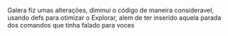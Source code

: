 Galera fiz umas alterações, diminui o código de maneira consideravel, usando defs para otimizar o Explorar, alem de ter inserido aquela parada dos comandos que tinha falado para voces
